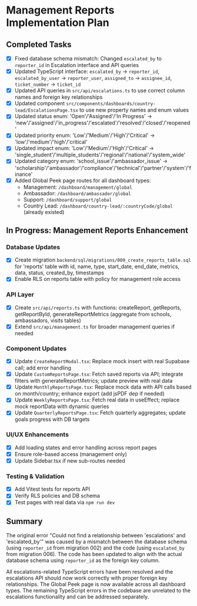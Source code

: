 # Management Reports Implementation Plan

## Completed Tasks
- [x] Fixed database schema mismatch: Changed `escalated_by` to `reporter_id` in Escalation interface and API queries
- [x] Updated TypeScript interface: `escalated_by` → `reporter_id`, `escalated_by_user` → `reporter_user`, `assigned_to` → `assignee_id`, `ticket_number` → `ticket_id`
- [x] Updated API queries in `src/api/escalations.ts` to use correct column names and foreign key relationships
- [x] Updated component `src/components/dashboards/country-lead/EscalationsPage.tsx` to use new property names and enum values
- [x] Updated status enum: 'Open'/'Assigned'/'In Progress' → 'new'/'assigned'/'in_progress'/'escalated'/'resolved'/'closed'/'reopened'
- [x] Updated priority enum: 'Low'/'Medium'/'High'/'Critical' → 'low'/'medium'/'high'/'critical'
- [x] Updated impact enum: 'Low'/'Medium'/'High'/'Critical' → 'single_student'/'multiple_students'/'regional'/'national'/'system_wide'
- [x] Updated category enum: 'school_issue'/'ambassador_issue' → 'scholarship'/'ambassador'/'compliance'/'technical'/'partner'/'system'/'finance'
- [x] Added Global Peek page routes for all dashboard types:
  - Management: `/dashboard/management/global`
  - Ambassador: `/dashboard/ambassador/global`
  - Support: `/dashboard/support/global`
  - Country Lead: `/dashboard/country-lead/:countryCode/global` (already existed)

## In Progress: Management Reports Enhancement

### Database Updates
- [x] Create migration `backend/sql/migrations/009_create_reports_table.sql` for 'reports' table with id, name, type, start_date, end_date, metrics, data, status, created_by, timestamps
- [x] Enable RLS on reports table with policy for management role access

### API Layer
- [x] Create `src/api/reports.ts` with functions: createReport, getReports, getReportById, generateReportMetrics (aggregate from schools, ambassadors, visits tables)
- [x] Extend `src/api/management.ts` for broader management queries if needed

### Component Updates
- [x] Update `CreateReportModal.tsx`: Replace mock insert with real Supabase call; add error handling
- [x] Update `CustomReportsPage.tsx`: Fetch saved reports via API; integrate filters with generateReportMetrics; update preview with real data
- [x] Update `MonthlyReportsPage.tsx`: Replace mock data with API calls based on month/country; enhance export (add jsPDF dep if needed)
- [x] Update `WeeklyReportsPage.tsx`: Fetch real data in useEffect; replace mock reportData with dynamic queries
- [x] Update `QuarterlyReportsPage.tsx`: Fetch quarterly aggregates; update goals progress with DB targets

### UI/UX Enhancements
- [x] Add loading states and error handling across report pages
- [x] Ensure role-based access (management only)
- [x] Update Sidebar.tsx if new sub-routes needed

### Testing & Validation
- [x] Add Vitest tests for reports API
- [x] Verify RLS policies and DB schema
- [x] Test pages with real data via `npm run dev`

## Summary
The original error "Could not find a relationship between 'escalations' and 'escalated_by'" was caused by a mismatch between the database schema (using `reporter_id` from migration 002) and the code (using `escalated_by` from migration 006). The code has been updated to align with the actual database schema using `reporter_id` as the foreign key column.

All escalations-related TypeScript errors have been resolved and the escalations API should now work correctly with proper foreign key relationships. The Global Peek page is now available across all dashboard types. The remaining TypeScript errors in the codebase are unrelated to the escalations functionality and can be addressed separately.
